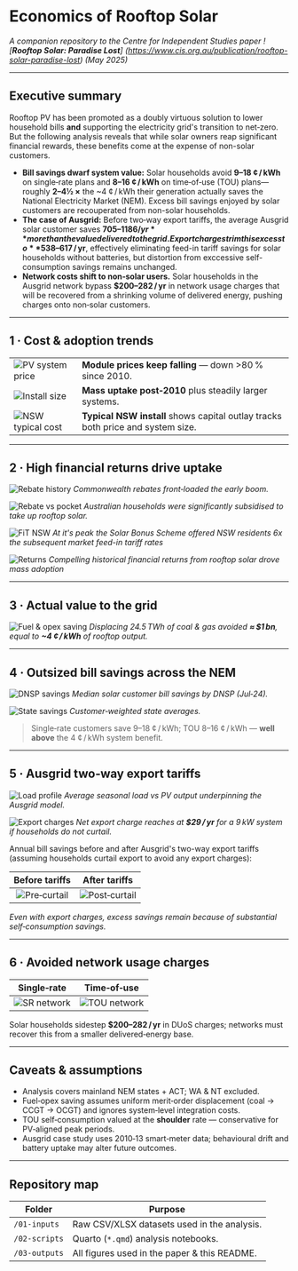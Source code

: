 # Economics of Rooftop Solar
_A companion repository to the Centre for Independent Studies paper ![**Rooftop Solar: Paradise Lost**] (https://www.cis.org.au/publication/rooftop-solar-paradise-lost) (May 2025)_

---
## Executive summary
Rooftop PV has been promoted as a doubly virtuous solution to lower household bills **and** supporting the electricity grid's transition to net‑zero. But the following analysis reveals that while solar owners reap significant financial rewards, these benefits come at the expense of non-solar customers. 

* **Bill savings dwarf system value:** Solar households avoid **9–18 ¢ / kWh** on single‑rate plans and **8–16 ¢ / kWh** on time‑of‑use (TOU) plans—roughly **2–4½ ×** the ~4 ¢ / kWh their generation actually saves the National Electricity Market (NEM). Excess bill savings enjoyed by solar customers are recouperated from non-solar households. 
* **The case of Ausgrid:** Before two‑way export tariffs, the average Ausgrid solar customer saves **$705–1 186 / yr** more than the value delivered to the grid. Export charges trim this excess to **$538–617 / yr**, effectively eliminating feed-in tariff savings for solar households without batteries, but distortion from exccessive self-consumption savings remains unchanged.
* **Network costs shift to non‑solar users.** Solar households in the Ausgrid network bypass **$200–282 / yr** in network usage charges that will be recovered from a shrinking volume of delivered energy, pushing charges onto non‑solar customers.

---
## 1 · Cost & adoption trends

| | |
|---|---|
| ![PV system price](03-outputs/rooftop_pv_system_price.png) | **Module prices keep falling** — down >80 % since 2010. |
| ![Install size](03-outputs/rooftop_pv_installation_size_state.png) | **Mass uptake post‑2010** plus steadily larger systems. |
| ![NSW typical cost](03-outputs/rooftop_pv_typical_cost_size_nsw.png) | **Typical NSW install** shows capital outlay tracks both price and system size. |

---
## 2 · High financial returns drive uptake

![Rebate history](03-outputs/rooftop_solar_rebates_history.png)
*Commonwealth rebates front‑loaded the early boom.*

![Rebate vs pocket](03-outputs/solar_rebate_vs_pocket.png)
*Australian households were significantly subsidised to take up rooftop solar.*

![FiT NSW](03-outputs/fit_nsw_history.png)
*At it's peak the Solar Bonus Scheme offered NSW residents 6x the subsequent market feed-in tariff rates*

![Returns](03-outputs/rooftop_pv_fincial_return.png)
*Compelling historical financial returns from rooftop solar drove mass adoption*

---
## 3 · Actual value to the grid

![Fuel & opex saving](03-outputs/fuel_opex_savings_rooftop_pv.png)
*Displacing 24.5 TWh of coal & gas avoided **≈ $1 bn**, equal to **~4 ¢ / kWh** of rooftop output.*

---
## 4 · Outsized bill savings across the NEM

![DNSP savings](03-outputs/solar_bill_savings_kwh_output_dnsps.png)
*Median solar customer bill savings by DNSP (Jul‑24).*  

![State savings](03-outputs/solar_bill_savings_kwh_output_state.png)
*Customer‑weighted state averages.*

> Single‑rate customers save 9–18 ¢ / kWh; TOU 8–16 ¢ / kWh — **well above** the 4 ¢ / kWh system benefit.

---
## 5 · Ausgrid two‑way export tariffs

![Load profile](03-outputs/solar_cust_load_profile.png)
*Average seasonal load vs PV output underpinning the Ausgrid model.*

![Export charges](03-outputs/annual_export_charges_ausgrid_tariffs.png)
*Net export charge reaches at **$29 / yr** for a 9 kW system if households do not curtail.*

Annual bill savings before and after Ausgrid's two-way export tariffs (assuming households curtail export to avoid any export charges):

**Before tariffs**  |  **After tariffs**
:--:|:--:
![Pre‑curtail](03-outputs/annual_bill_savings_pre_curtailment.png) | ![Post‑curtail](03-outputs/annual_bill_savings_post_curtailment.png)

*Even with export charges, excess savings remain because of substantial self‑consumption savings.*


---
## 6 · Avoided network usage charges

| Single‑rate | Time‑of‑use |
|---|---|
| ![SR network](03-outputs/network_usage_charges_single_rate.png) | ![TOU network](03-outputs/network_usage_charges_tou.png) |

Solar households sidestep **$200–282 / yr** in DUoS charges; networks must recover this from a smaller delivered‑energy base.

---
## Caveats & assumptions
* Analysis covers mainland NEM states + ACT; WA & NT excluded.
* Fuel‑opex saving assumes uniform merit‑order displacement (coal → CCGT → OCGT) and ignores system‑level integration costs.
* TOU self‑consumption valued at the **shoulder** rate — conservative for PV‑aligned peak periods.
* Ausgrid case study uses 2010‑13 smart‑meter data; behavioural drift and battery uptake may alter future outcomes.

---
## Repository map
| Folder | Purpose |
|--------|---------|
| `/01-inputs` | Raw CSV/XLSX datasets used in the analysis.|
| `/02-scripts` | Quarto (`*.qmd`) analysis notebooks. |
| `/03-outputs` | All figures used in the paper & this README. |

